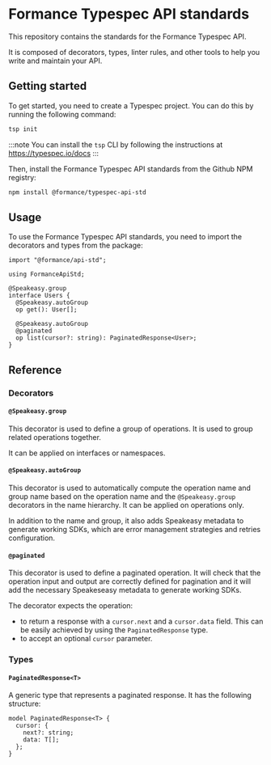 # Formance Typespec API standards

This repository contains the standards for the Formance Typespec API.

It is composed of decorators, types, linter rules, and other tools to help you write and maintain your API.

## Getting started

To get started, you need to create a Typespec project. You can do this by running the following command:

```bash
tsp init
```

:::note
You can install the `tsp` CLI by following the instructions at https://typespec.io/docs
:::

Then, install the Formance Typespec API standards from the Github NPM registry:

```bash
npm install @formance/typespec-api-std
```

## Usage

To use the Formance Typespec API standards, you need to import the decorators and types from the package:

```typespec
import "@formance/api-std";

using FormanceApiStd;

@Speakeasy.group
interface Users {
  @Speakeasy.autoGroup
  op get(): User[];
  
  @Speakeasy.autoGroup
  @paginated
  op list(cursor?: string): PaginatedResponse<User>;
}
```

## Reference

### Decorators

#### `@Speakeasy.group`

This decorator is used to define a group of operations. It is used to group related operations together. 

It can be applied on interfaces or namespaces.

#### `@Speakeasy.autoGroup`

This decorator is used to automatically compute the operation name and group name based on the operation name and the `@Speakeasy.group` decorators in the name hierarchy. It can be applied on operations only.

In addition to the name and group, it also adds Speakeasy metadata to generate working SDKs, which are error management strategies and retries configuration.

#### `@paginated`

This decorator is used to define a paginated operation. It will check that the operation input and output are correctly defined for pagination and it will add the necessary Speakeseasy metadata to generate working SDKs.

The decorator expects the operation:
- to return a response with a `cursor.next` and a `cursor.data` field. This can be easily achieved by using the `PaginatedResponse` type.
- to accept an optional `cursor` parameter.

### Types

#### `PaginatedResponse<T>`
A generic type that represents a paginated response. It has the following structure:

```typespec
model PaginatedResponse<T> {
  cursor: {
    next?: string;
    data: T[];
  };
}
```
